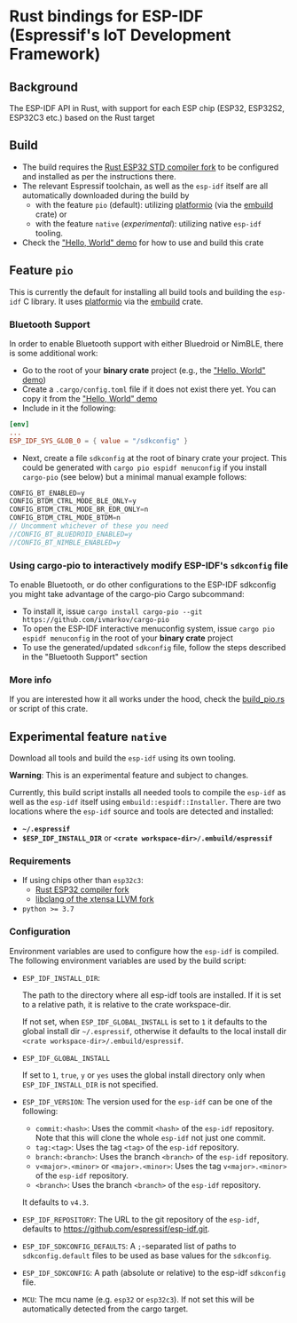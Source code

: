 # Rust bindings for ESP-IDF (Espressif's IoT Development Framework)

## Background

The ESP-IDF API in Rust, with support for each ESP chip (ESP32, ESP32S2, ESP32C3 etc.) based on the Rust target

## Build

- The build requires the [Rust ESP32 STD compiler fork](https://github.com/esp-rs/rust) to be configured and installed as per the instructions there.
- The relevant Espressif toolchain, as well as the `esp-idf` itself are all automatically
  downloaded during the build by 
    - with the feature `pio` (default): utilizing [platformio](https://platformio.org/) (via
        the [embuild](https://github.com/ivmarkov/embuild) crate) or
    - with the feature `native` (*experimental*): utilizing native `esp-idf` tooling.
- Check the ["Hello, World" demo](https://github.com/ivmarkov/rust-esp32-std-hello) for how to use and build this crate

## Feature `pio`
This is currently the default for installing all build tools and building the `esp-idf` C
library. It uses [platformio](https://platformio.org/) via the
[embuild](https://github.com/ivmarkov/embuild) crate.

### Bluetooth Support

In order to enable Bluetooth support with either Bluedroid or NimBLE, there is some additional work:
* Go to the root of your **binary crate** project (e.g., the ["Hello, World" demo](https://github.com/ivmarkov/rust-esp32-std-hello))
* Create a `.cargo/config.toml` file if it does not exist there yet. You can copy it from the ["Hello, World" demo](https://github.com/ivmarkov/rust-esp32-std-hello)
* Include in it the following:
```toml
[env]
...
ESP_IDF_SYS_GLOB_0 = { value = "/sdkconfig" }
```
* Next, create a file `sdkconfig` at the root of binary crate your project. This could be generated with `cargo pio espidf menuconfig` if you install `cargo-pio` (see below) but a minimal manual example follows:
```c
CONFIG_BT_ENABLED=y
CONFIG_BTDM_CTRL_MODE_BLE_ONLY=y
CONFIG_BTDM_CTRL_MODE_BR_EDR_ONLY=n
CONFIG_BTDM_CTRL_MODE_BTDM=n
// Uncomment whichever of these you need
//CONFIG_BT_BLUEDROID_ENABLED=y
//CONFIG_BT_NIMBLE_ENABLED=y
```

### Using cargo-pio to interactively modify ESP-IDF's `sdkconfig` file

To enable Bluetooth, or do other configurations to the ESP-IDF sdkconfig you might take advantage of the cargo-pio Cargo subcommand:
* To install it, issue `cargo install cargo-pio --git https://github.com/ivmarkov/cargo-pio`
* To open the ESP-IDF interactive menuconfig system, issue `cargo pio espidf menuconfig` in the root of your **binary crate** project
* To use the generated/updated `sdkconfig` file, follow the steps described in the "Bluetooth Support" section

### More info

If you are interested how it all works under the hood, check the [build_pio.rs](build.rs)
or  script of this crate.


## Experimental feature `native`

Download all tools and build the `esp-idf` using its own tooling.

**Warning**: This is an experimental feature and subject to changes.

Currently, this build script installs all needed tools to compile the `esp-idf` as well as
the `esp-idf` itself using `embuild::espidf::Installer`.  There are two locations where
the `esp-idf` source and tools are detected and installed:

- **`~/.espressif`**
- **`$ESP_IDF_INSTALL_DIR`** or **`<crate workspace-dir>/.embuild/espressif`**

### Requirements
- If using chips other than `esp32c3`: 
    - [Rust ESP32 compiler fork](https://github.com/esp-rs/rust)
    - [libclang of the xtensa LLVM fork](https://github.com/espressif/llvm-project/releases)
- `python >= 3.7`
    
### Configuration
Environment variables are used to configure how the `esp-idf` is compiled.
The following environment variables are used by the build script:

- `ESP_IDF_INSTALL_DIR`: 

    The path to the directory where all esp-idf tools are installed. If it is set to a
    relative path, it is relative to the crate workspace-dir.
    
    If not set, when `ESP_IDF_GLOBAL_INSTALL` is set to `1` it defaults to the global
    install dir `~/.espressif`, otherwise it defaults to the local install dir `<crate
    workspace-dir>/.embuild/espressif`.
    
- `ESP_IDF_GLOBAL_INSTALL`

    If set to `1`, `true`, `y` or `yes` uses the global install directory only when `ESP_IDF_INSTALL_DIR` is not specified.

- `ESP_IDF_VERSION`:
  The version used for the `esp-idf` can be one of the following:
  - `commit:<hash>`: Uses the commit `<hash>` of the `esp-idf` repository.
                     Note that this will clone the whole `esp-idf` not just one commit.
  - `tag:<tag>`: Uses the tag `<tag>` of the `esp-idf` repository.
  - `branch:<branch>`: Uses the branch `<branch>` of the `esp-idf` repository.
  - `v<major>.<minor>` or `<major>.<minor>`: Uses the tag `v<major>.<minor>` of the `esp-idf` repository.
  - `<branch>`: Uses the branch `<branch>` of the `esp-idf` repository.

  It defaults to `v4.3`.
- `ESP_IDF_REPOSITORY`: The URL to the git repository of the `esp-idf`, defaults to <https://github.com/espressif/esp-idf.git>.
- `ESP_IDF_SDKCONFIG_DEFAULTS`: A `;`-separated list of paths to `sdkconfig.default` files to be used as base
                                values for the `sdkconfig`.
- `ESP_IDF_SDKCONFIG`: A path (absolute or relative) to the esp-idf `sdkconfig` file.
- `MCU`: The mcu name (e.g. `esp32` or `esp32c3`). If not set this will be automatically
         detected from the cargo target.